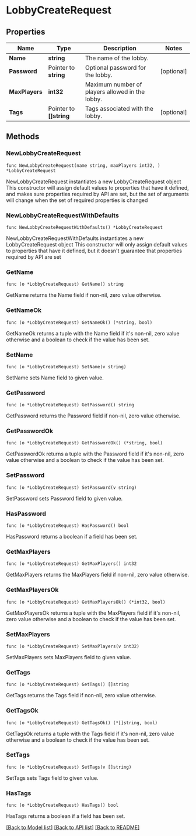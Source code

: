# LobbyCreateRequest

## Properties

Name | Type | Description | Notes
------------ | ------------- | ------------- | -------------
**Name** | **string** | The name of the lobby. | 
**Password** | Pointer to **string** | Optional password for the lobby. | [optional] 
**MaxPlayers** | **int32** | Maximum number of players allowed in the lobby. | 
**Tags** | Pointer to **[]string** | Tags associated with the lobby. | [optional] 

## Methods

### NewLobbyCreateRequest

`func NewLobbyCreateRequest(name string, maxPlayers int32, ) *LobbyCreateRequest`

NewLobbyCreateRequest instantiates a new LobbyCreateRequest object
This constructor will assign default values to properties that have it defined,
and makes sure properties required by API are set, but the set of arguments
will change when the set of required properties is changed

### NewLobbyCreateRequestWithDefaults

`func NewLobbyCreateRequestWithDefaults() *LobbyCreateRequest`

NewLobbyCreateRequestWithDefaults instantiates a new LobbyCreateRequest object
This constructor will only assign default values to properties that have it defined,
but it doesn't guarantee that properties required by API are set

### GetName

`func (o *LobbyCreateRequest) GetName() string`

GetName returns the Name field if non-nil, zero value otherwise.

### GetNameOk

`func (o *LobbyCreateRequest) GetNameOk() (*string, bool)`

GetNameOk returns a tuple with the Name field if it's non-nil, zero value otherwise
and a boolean to check if the value has been set.

### SetName

`func (o *LobbyCreateRequest) SetName(v string)`

SetName sets Name field to given value.


### GetPassword

`func (o *LobbyCreateRequest) GetPassword() string`

GetPassword returns the Password field if non-nil, zero value otherwise.

### GetPasswordOk

`func (o *LobbyCreateRequest) GetPasswordOk() (*string, bool)`

GetPasswordOk returns a tuple with the Password field if it's non-nil, zero value otherwise
and a boolean to check if the value has been set.

### SetPassword

`func (o *LobbyCreateRequest) SetPassword(v string)`

SetPassword sets Password field to given value.

### HasPassword

`func (o *LobbyCreateRequest) HasPassword() bool`

HasPassword returns a boolean if a field has been set.

### GetMaxPlayers

`func (o *LobbyCreateRequest) GetMaxPlayers() int32`

GetMaxPlayers returns the MaxPlayers field if non-nil, zero value otherwise.

### GetMaxPlayersOk

`func (o *LobbyCreateRequest) GetMaxPlayersOk() (*int32, bool)`

GetMaxPlayersOk returns a tuple with the MaxPlayers field if it's non-nil, zero value otherwise
and a boolean to check if the value has been set.

### SetMaxPlayers

`func (o *LobbyCreateRequest) SetMaxPlayers(v int32)`

SetMaxPlayers sets MaxPlayers field to given value.


### GetTags

`func (o *LobbyCreateRequest) GetTags() []string`

GetTags returns the Tags field if non-nil, zero value otherwise.

### GetTagsOk

`func (o *LobbyCreateRequest) GetTagsOk() (*[]string, bool)`

GetTagsOk returns a tuple with the Tags field if it's non-nil, zero value otherwise
and a boolean to check if the value has been set.

### SetTags

`func (o *LobbyCreateRequest) SetTags(v []string)`

SetTags sets Tags field to given value.

### HasTags

`func (o *LobbyCreateRequest) HasTags() bool`

HasTags returns a boolean if a field has been set.


[[Back to Model list]](../README.md#documentation-for-models) [[Back to API list]](../README.md#documentation-for-api-endpoints) [[Back to README]](../README.md)


